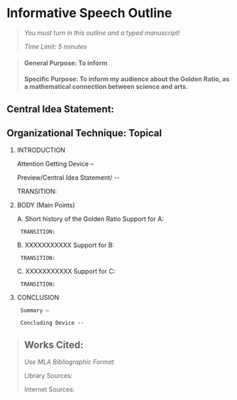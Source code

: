 # Informative Speech Outline

> *You must turn in this outline and a typed manuscript!*
>
> *Time Limit: 5 minutes*

> #### General Purpose: To inform
>
> #### Specific Purpose: To inform my audience about the Golden Ratio, as a mathematical connection between science and arts.

## Central Idea Statement: 

## Organizational Technique: Topical

1. INTRODUCTION
    
    Attention Getting Device –
    
    Preview/Central Idea Statement/ --
    
    TRANSITION:
    
2. BODY (Main Points)
    
    A. Short history of the Golden Ratio
        Support for A:
        
        TRANSITION:
        
    B. XXXXXXXXXXX
        Support for B:
        
        TRANSITION:
    C. XXXXXXXXXXX
        Support for C:
        
        TRANSITION:
        
3. CONCLUSION
        
        Summary –
        
        Concluding Device --

> ## Works Cited:
> *Use MLA Bibliographic Format*
>
> Library Sources:
>
> Internet Sources:
